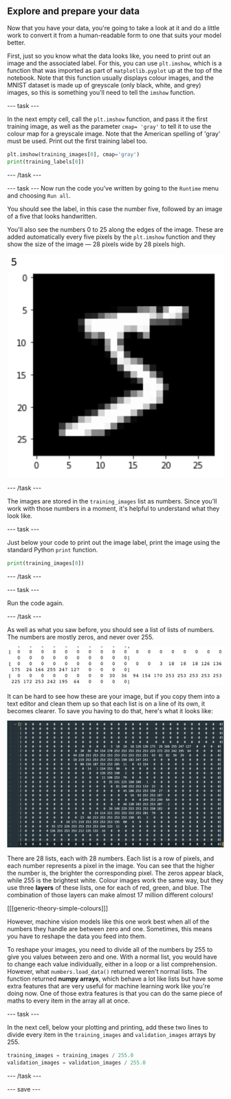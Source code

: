 ## Explore and prepare your data

Now that you have your data, you're going to take a look at it and do a little work to convert it from a human-readable form to one that suits your model better.

First, just so you know what the data looks like, you need to print out an image and the associated label. For this, you can use `plt.imshow`, which is a function that was imported as part of `matplotlib.pyplot` up at the top of the notebook. Note that this function usually displays colour images, and the MNIST dataset is made up of greyscale (only black, white, and grey) images, so this is something you'll need to tell the `imshow` function.

--- task ---

In the next empty cell, call the `plt.imshow` function, and pass it the first training image, as well as the parameter `cmap= 'gray'` to tell it to use the colour map for a greyscale image. Note that the American spelling of 'gray' must be used. Print out the first training label too.


```python
plt.imshow(training_images[0], cmap='gray')
print(training_labels[0])
```

--- /task ---

--- task ---
Now run the code you've written by going to the `Runtime` menu and choosing `Run all`.

You should see the label, in this case the number five, followed by an image of a five that looks handwritten. 

You'll also see the numbers 0 to 25 along the edges of the image. These are added automatically every five pixels by the `plt.imshow` function and they show the size of the image — 28 pixels wide by 28 pixels high.

![The number five, with the image of a handwritten five below it. The numbers zero to twenty-five are visible along the x and y axes of the image.](images/explore_output.png)

--- /task ---

The images are stored in the `training_images` list as numbers. Since you'll work with those numbers in a moment, it's helpful to understand what they look like.

--- task ---

Just below your code to print out the image label, print the image using the standard Python `print` function.

```python
print(training_images[0])
```

--- /task ---

--- task ---

Run the code again.

--- /task ---

As well as what you saw before, you should see a list of lists of numbers. The numbers are mostly zeros, and never over 255. 

![Several Python lists of whole numbers, mostly zeros.](images/image_as_list.png)

It can be hard to see how these are your image, but if you copy them into a text editor and clean them up so that each list is on a line of its own, it becomes clearer. To save you having to do that, here's what it looks like:

![The list reformatted as described above. There are 28 lines, and the shape of the number five is clearly visible.](images/reformatted_image_as_list.png)

There are 28 lists, each with 28 numbers. Each list is a row of pixels, and each number represents a pixel in the image. You can see that the higher the number is, the brighter the corresponding pixel. The zeros appear black, while 255 is the brightest white. Colour images work the same way, but they use three **layers** of these lists, one for each of red, green, and blue. The combination of those layers can make almost 17 million different colours!

[[[generic-theory-simple-colours]]]

However, machine vision models like this one work best when all of the numbers they handle are between zero and one. Sometimes, this means you have to reshape the data you feed into them. 

To reshape your images, you need to divide all of the numbers by 255 to give you values between zero and one. With a normal list, you would have to change each value individually, either in a loop or a list comprehension. However, what `numbers.load_data()` returned weren't normal lists. The function returned **numpy arrays**, which behave a lot like lists but have some extra features that are very useful for machine learning work like you're doing now. One of those extra features is that you can do the same piece of maths to every item in the array all at once.

--- task ---

In the next cell, below your plotting and printing, add these two lines to divide every item in the `training_images` and `validation_images` arrays by 255.

```python
training_images = training_images / 255.0
validation_images = validation_images / 255.0
```

--- /task ---

--- save ---
